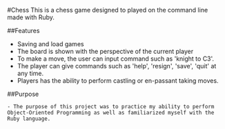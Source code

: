 #Chess
This is a chess game designed to played on the command line made with Ruby. 

##Features
- Saving and load games
- The board is shown with the perspective of the current player
- To make a move, the user can input command such as 'knight to C3'.
- The player can give commands such as 'help', 'resign', 'save', 'quit' at any time.
- Players has the ability to perform castling or en-passant taking moves.

##Purpose

	- The purpose of this project was to practice my ability to perform Object-Oriented Programming as well as familiarized myself with the Ruby language. 